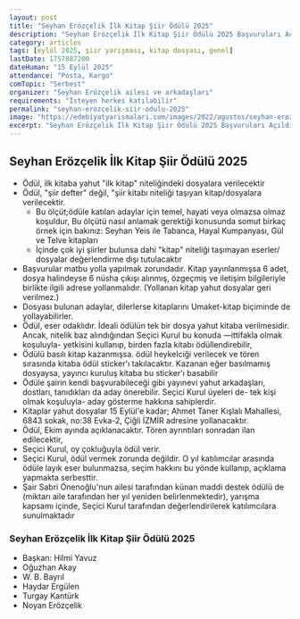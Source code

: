 ```yaml
---
layout: post
title: "Seyhan Erözçelik İlk Kitap Şiir Ödülü 2025"
description: "Seyhan Erözçelik İlk Kitap Şiir Ödülü 2025 Başvuruları Açıldı."
category: articles
tags: [eylül 2025, şiir yarışması, kitap dosyası, genel]
lastDate: 1757887200
dateHuman: "15 Eylül 2025"
attendance: "Posta, Kargo"
comTopic: "Serbest"
organizer: "Seyhan Erözçelik ailesi ve arkadaşları"
requirements: "İsteyen herkes katılabilir"
permalink: "seyhan-erozcelik-siir-odulu-2025"
image: "https://edebiyatyarismalari.com/images/2022/agustos/seyhan-erozcelik-siir-yarismasi.jpg"
excerpt: "Seyhan Erözçelik İlk Kitap Şiir Ödülü 2025 Başvuruları Açıldı."
---
```


## Seyhan Erözçelik İlk Kitap Şiir Ödülü 2025

- Ödül, ilk kitaba yahut "ilk kitap" niteliğindeki dosyalara verilecektir
- Ödül, "şiir defter" değil, "şiir kitabı niteliği taşıyan kitap/dosyalara verilecektir.
	- Bu ölçüt;ödüle katılan adaylar için temel, hayati veya olmazsa olmaz koşuldur, Bu ölçütü nasıl anlamak gerektiği konusunda somut birkaç örnek için bakınız: Seyhan Yeis ile Tabanca, Hayal Kumpanyası, Gül ve Telve kitapları
	- İçinde çok iyi şiirler bulunsa dahi "kitap" niteliği taşımayan eserler/ dosyalar değerlendirme dışı tutulacaktır
- Başvurular matbu yolla yapılmak zorundadır. Kitap yayınlanmışsa 6 adet, dosya halindeyse 6 nüsha çıkışı alınmış, özgeçmiş ve iletişim bilgileriyle birlikte ilgili adrese yollanmalıdır. (Yollanan kitap yahut dosyalar geri verilmez.)
- Dosyası bulunan adaylar, dilerlerse kitaplarını Umaket-kitap biçiminde de yollayabilirler.
- Ödül, eser odaklıdır. İdeali ödülün tek bir dosya yahut kitaba verilmesidir. Ancak, nitelik baz alındığından Seçici Kurul bu konuda —ittifakla olmak koşuluyla- yetkisini kullanıp, birden fazla kitabı ödüllendirebilir,
- Ödülü basılı kitap kazanmışsa. ödül heykelciği verilecek ve tören sırasında kitaba ödül sticker'ı takılacaktır. Kazanan eğer basılmamış dosyaysa, yayıncı kuruluş kitaba bu sticker'ı basabilir
- Ödüle şairin kendi başvurabileceği gibi yayınevi yahut arkadaşları, dostları, tanıdıkları da aday önerebilir. Seçici Kurul üyeleri de- tek kişi olmak koşuluyla- aday gösterme hakkına sahiplerdir.
- Kitaplar yahut dosyalar 15 Eylül'e kadar; Ahmet Taner Kışlalı Mahallesi, 6843 sokak, no:38 Evka-2, Çiğli İZMİR adresine yollanacaktır.
- Ödül, Ekim ayında açıklanacaktır. Tören ayrıntıları sonradan ilan edilecektir,
- Seçici Kurul, oy çokluğuyla ödül verir.
- Seçici Kurul, ödül vermek zorunda değildir. O yıl katılımcılar arasında ödüle layık eser bulunmazsa, seçim hakkını bu yönde kullanıp, açıklama yapmakta serbesttir.
- Şair Sabri Önenoğlu'nun ailesi tarafından künan maddi destek ödülü de (miktarı aile tarafından her yıl yeniden belirlenmektedir), yarışma kapsamı içinde, Seçici Kurul tarafından değerlendirilerek katılımcılara sunulmaktadır


### Seyhan Erözçelik İlk Kitap Şiir Ödülü 2025

- Başkan: Hilmi Yavuz
- Oğuzhan Akay
- W. B. Bayrıl
- Haydar Ergülen
- Turgay Kantürk
- Noyan Erözçelik
